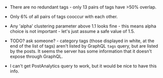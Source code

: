 - There are no redundant tags - only 13 pairs of tags have >50% overlap.
- Only 6% of all pairs of tags cooccur with each other.

- Any 'alpha' clustering parameter above 1.1 looks fine - this means alpha choice is not important - let's just assume a safe value of 1.5.

- TODO? ask someone? - category tags (those displayed in white, at the end of the list of tags) aren't listed by GraphQL `tags` query, but are listed by the posts. It seems the server has some information that it doesn't expose through GraphQL.
- I can't get PostAnalytics query to work, but it would be nice to have this info.